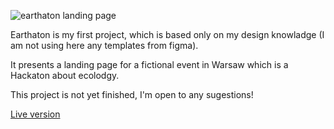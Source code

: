 ![earthaton landing page](https://github.com/mhanak96/Earthaton/blob/master/img/earthaton.gif?raw=true)

Earthaton is my first project, which is based only on my design knowladge (I am not using here any templates from figma). 

It presents a landing page for a fictional event in Warsaw which is a Hackaton about ecolodgy. 

This project is not yet finished, I'm open to any sugestions!

[Live version](http://hanak.co/projects/earthaton)
